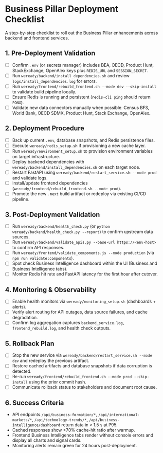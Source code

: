 # Business Pillar Deployment Checklist

A step-by-step checklist to roll out the Business Pillar enhancements across backend and frontend services.

## 1. Pre-Deployment Validation
- [ ] Confirm `.env` (or secrets manager) includes BEA, OECD, Product Hunt, StackExchange, OpenAlex keys plus `REDIS_URL` and `SESSION_SECRET`.
- [ ] Run `weready/backend/install_dependencies.sh` and review `logs/install_dependencies.log` for errors.
- [ ] Run `weready/frontend/rebuild_frontend.sh --mode dev --skip-install` to validate build pipeline locally.
- [ ] Ensure Redis is running and persistent (`redis-cli ping` should return `PONG`).
- [ ] Validate new data connectors manually when possible: Census BFS, World Bank, OECD SDMX, Product Hunt, Stack Exchange, OpenAlex.

## 2. Deployment Procedure
- [ ] Back up current `.env`, database snapshots, and Redis persistence files.
- [ ] Execute `weready/redis_setup.sh` if provisioning a new cache layer.
- [ ] Run `weready/environment_setup.sh` to provision environment variables on target infrastructure.
- [ ] Deploy backend dependencies with `weready/backend/install_dependencies.sh` on each target node.
- [ ] Restart FastAPI using `weready/backend/restart_service.sh --mode prod` and validate logs.
- [ ] Install/update frontend dependencies (`weready/frontend/rebuild_frontend.sh --mode prod`).
- [ ] Promote the new `.next` build artifact or redeploy via existing CI/CD pipeline.

## 3. Post-Deployment Validation
- [ ] Run `weready/backend/health_check.py` (or `python weready/backend/health_check.py --report`) to confirm upstream data sources.
- [ ] Run `weready/backend/validate_apis.py --base-url https://<env-host>` to confirm API responses.
- [ ] Run `weready/frontend/validate_components.js --mode production` (via `npm run validate:components`).
- [ ] Spot check Business Intelligence dashboard within the UI (Business and Business Intelligence tabs).
- [ ] Monitor Redis hit rate and FastAPI latency for the first hour after cutover.

## 4. Monitoring & Observability
- [ ] Enable health monitors via `weready/monitoring_setup.sh` (dashboards + alerts).
- [ ] Verify alert routing for API outages, data source failures, and cache degradation.
- [ ] Confirm log aggregation captures `backend_service.log`, `frontend_rebuild.log`, and health check outputs.

## 5. Rollback Plan
- [ ] Stop the new service via `weready/backend/restart_service.sh --mode dev` and redeploy the previous artifact.
- [ ] Restore cached artifacts and database snapshots if data corruption is detected.
- [ ] Re-run `weready/frontend/rebuild_frontend.sh --mode prod --skip-install` using the prior commit hash.
- [ ] Communicate rollback status to stakeholders and document root cause.

## 6. Success Criteria
- API endpoints `/api/business-formation/*`, `/api/international-markets/*`, `/api/technology-trends/*`, `/api/business-intelligence/dashboard` return data in < 1.5 s at P95.
- Cached responses show >70% cache-hit ratio after warmup.
- Frontend Business Intelligence tabs render without console errors and display all charts and signal cards.
- Monitoring alerts remain green for 24 hours post-deployment.
